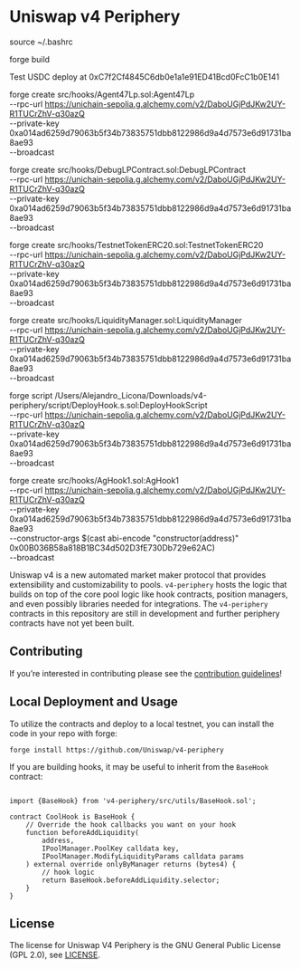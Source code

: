 # Uniswap v4 Periphery

source ~/.bashrc

forge build

Test USDC deploy at 0xC7f2Cf4845C6db0e1a1e91ED41Bcd0FcC1b0E141

forge create src/hooks/Agent47Lp.sol:Agent47Lp \
  --rpc-url https://unichain-sepolia.g.alchemy.com/v2/DaboUGjPdJKw2UY-R1TUCrZhV-q30azQ \
  --private-key 0xa014ad6259d79063b5f34b73835751dbb8122986d9a4d7573e6d91731ba8ae93 \
  --broadcast

forge create src/hooks/DebugLPContract.sol:DebugLPContract \
  --rpc-url https://unichain-sepolia.g.alchemy.com/v2/DaboUGjPdJKw2UY-R1TUCrZhV-q30azQ \
  --private-key 0xa014ad6259d79063b5f34b73835751dbb8122986d9a4d7573e6d91731ba8ae93 \
  --broadcast

forge create src/hooks/TestnetTokenERC20.sol:TestnetTokenERC20 \
  --rpc-url https://unichain-sepolia.g.alchemy.com/v2/DaboUGjPdJKw2UY-R1TUCrZhV-q30azQ \
  --private-key 0xa014ad6259d79063b5f34b73835751dbb8122986d9a4d7573e6d91731ba8ae93 \
  --broadcast


forge create src/hooks/LiquidityManager.sol:LiquidityManager \
  --rpc-url https://unichain-sepolia.g.alchemy.com/v2/DaboUGjPdJKw2UY-R1TUCrZhV-q30azQ \
  --private-key 0xa014ad6259d79063b5f34b73835751dbb8122986d9a4d7573e6d91731ba8ae93 \
  --broadcast

forge script /Users/Alejandro_Licona/Downloads/v4-periphery/script/DeployHook.s.sol:DeployHookScript \
    --rpc-url https://unichain-sepolia.g.alchemy.com/v2/DaboUGjPdJKw2UY-R1TUCrZhV-q30azQ \
    --private-key 0xa014ad6259d79063b5f34b73835751dbb8122986d9a4d7573e6d91731ba8ae93 \
    --broadcast


forge create src/hooks/AgHook1.sol:AgHook1 \
  --rpc-url https://unichain-sepolia.g.alchemy.com/v2/DaboUGjPdJKw2UY-R1TUCrZhV-q30azQ \
  --private-key 0xa014ad6259d79063b5f34b73835751dbb8122986d9a4d7573e6d91731ba8ae93 \
  --constructor-args $(cast abi-encode "constructor(address)" 0x00B036B58a818B1BC34d502D3fE730Db729e62AC) \
  --broadcast




Uniswap v4 is a new automated market maker protocol that provides extensibility and customizability to pools. `v4-periphery` hosts the logic that builds on top of the core pool logic like hook contracts, position managers, and even possibly libraries needed for integrations. The `v4-periphery` contracts in this repository are still in development and further periphery contracts have not yet been built.

## Contributing

If you’re interested in contributing please see the [contribution guidelines](https://github.com/Uniswap/v4-periphery/blob/main/CONTRIBUTING.md)!

## Local Deployment and Usage

To utilize the contracts and deploy to a local testnet, you can install the code in your repo with forge:

```solidity
forge install https://github.com/Uniswap/v4-periphery
```

If you are building hooks, it may be useful to inherit from the `BaseHook` contract:

```solidity

import {BaseHook} from 'v4-periphery/src/utils/BaseHook.sol';

contract CoolHook is BaseHook {
    // Override the hook callbacks you want on your hook
    function beforeAddLiquidity(
        address,
        IPoolManager.PoolKey calldata key,
        IPoolManager.ModifyLiquidityParams calldata params
    ) external override onlyByManager returns (bytes4) {
        // hook logic
        return BaseHook.beforeAddLiquidity.selector;
    }
}

```

## License

The license for Uniswap V4 Periphery is the GNU General Public License (GPL 2.0), see [LICENSE](https://github.com/Uniswap/v4-periphery/blob/main/LICENSE).
